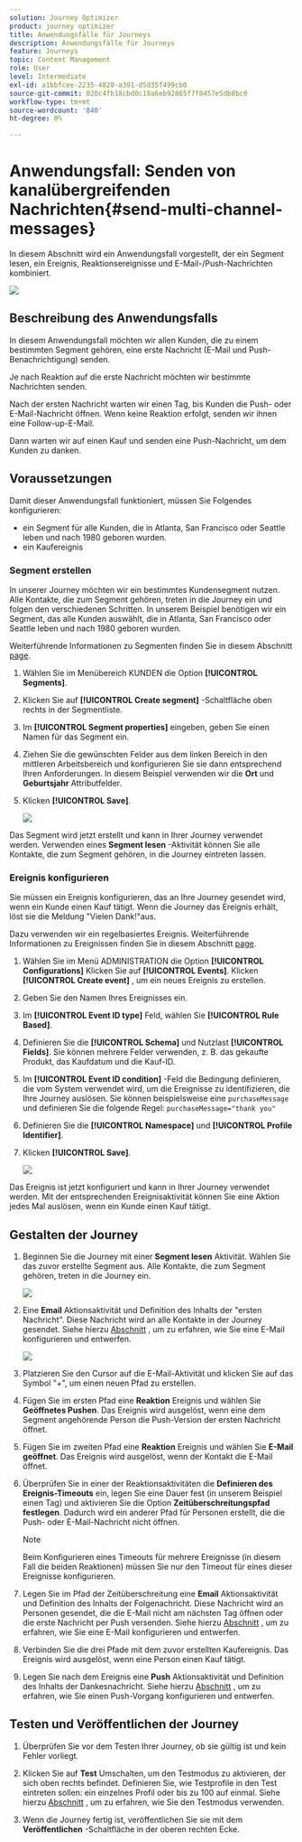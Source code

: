 ```yaml
---
solution: Journey Optimizer
product: journey optimizer
title: Anwendungsfälle für Journeys
description: Anwendungsfälle für Journeys
feature: Journeys
topic: Content Management
role: User
level: Intermediate
exl-id: a1bbfcee-2235-4820-a391-d5d35f499cb0
source-git-commit: 020c4fb18cbd0c10a6eb92865f7f0457e5db8bc0
workflow-type: tm+mt
source-wordcount: '840'
ht-degree: 0%

---
```


# Anwendungsfall: Senden von kanalübergreifenden Nachrichten{#send-multi-channel-messages}

In diesem Abschnitt wird ein Anwendungsfall vorgestellt, der ein Segment lesen, ein Ereignis, Reaktionsereignisse und E-Mail-/Push-Nachrichten kombiniert.

![](assets/jo-uc1.png)

## Beschreibung des Anwendungsfalls

In diesem Anwendungsfall möchten wir allen Kunden, die zu einem bestimmten Segment gehören, eine erste Nachricht (E-Mail und Push-Benachrichtigung) senden.

Je nach Reaktion auf die erste Nachricht möchten wir bestimmte Nachrichten senden.

Nach der ersten Nachricht warten wir einen Tag, bis Kunden die Push- oder E-Mail-Nachricht öffnen. Wenn keine Reaktion erfolgt, senden wir ihnen eine Follow-up-E-Mail.

Dann warten wir auf einen Kauf und senden eine Push-Nachricht, um dem Kunden zu danken.

## Voraussetzungen

Damit dieser Anwendungsfall funktioniert, müssen Sie Folgendes konfigurieren:

* ein Segment für alle Kunden, die in Atlanta, San Francisco oder Seattle leben und nach 1980 geboren wurden.
* ein Kaufereignis

### Segment erstellen

In unserer Journey möchten wir ein bestimmtes Kundensegment nutzen. Alle Kontakte, die zum Segment gehören, treten in die Journey ein und folgen den verschiedenen Schritten. In unserem Beispiel benötigen wir ein Segment, das alle Kunden auswählt, die in Atlanta, San Francisco oder Seattle leben und nach 1980 geboren wurden.

Weiterführende Informationen zu Segmenten finden Sie in diesem Abschnitt [page](../segment/about-segments.md).

1. Wählen Sie im Menübereich KUNDEN die Option **[!UICONTROL Segments]**.

1. Klicken Sie auf **[!UICONTROL Create segment]** -Schaltfläche oben rechts in der Segmentliste.

1. Im **[!UICONTROL Segment properties]** eingeben, geben Sie einen Namen für das Segment ein.

1. Ziehen Sie die gewünschten Felder aus dem linken Bereich in den mittleren Arbeitsbereich und konfigurieren Sie sie dann entsprechend Ihren Anforderungen. In diesem Beispiel verwenden wir die **Ort** und **Geburtsjahr** Attributfelder.

1. Klicken **[!UICONTROL Save]**.

   ![](assets/add-attributes.png)

Das Segment wird jetzt erstellt und kann in Ihrer Journey verwendet werden. Verwenden eines **Segment lesen** -Aktivität können Sie alle Kontakte, die zum Segment gehören, in die Journey eintreten lassen.

### Ereignis konfigurieren

Sie müssen ein Ereignis konfigurieren, das an Ihre Journey gesendet wird, wenn ein Kunde einen Kauf tätigt. Wenn die Journey das Ereignis erhält, löst sie die Meldung &quot;Vielen Dank!&quot;aus.

Dazu verwenden wir ein regelbasiertes Ereignis. Weiterführende Informationen zu Ereignissen finden Sie in diesem Abschnitt [page](../event/about-events.md).

1. Wählen Sie im Menü ADMINISTRATION die Option **[!UICONTROL Configurations]** Klicken Sie auf **[!UICONTROL Events]**. Klicken **[!UICONTROL Create event]** , um ein neues Ereignis zu erstellen.

1. Geben Sie den Namen Ihres Ereignisses ein.

1. Im **[!UICONTROL Event ID type]** Feld, wählen Sie **[!UICONTROL Rule Based]**.

1. Definieren Sie die **[!UICONTROL Schema]** und Nutzlast **[!UICONTROL Fields]**. Sie können mehrere Felder verwenden, z. B. das gekaufte Produkt, das Kaufdatum und die Kauf-ID.

1. Im **[!UICONTROL Event ID condition]** -Feld die Bedingung definieren, die vom System verwendet wird, um die Ereignisse zu identifizieren, die Ihre Journey auslösen. Sie können beispielsweise eine `purchaseMessage` und definieren Sie die folgende Regel: `purchaseMessage="thank you"`

1. Definieren Sie die **[!UICONTROL Namespace]** und **[!UICONTROL Profile Identifier]**.

1. Klicken **[!UICONTROL Save]**.

   ![](assets/jo-uc2.png)

Das Ereignis ist jetzt konfiguriert und kann in Ihrer Journey verwendet werden. Mit der entsprechenden Ereignisaktivität können Sie eine Aktion jedes Mal auslösen, wenn ein Kunde einen Kauf tätigt.

## Gestalten der Journey

1. Beginnen Sie die Journey mit einer **Segment lesen** Aktivität. Wählen Sie das zuvor erstellte Segment aus. Alle Kontakte, die zum Segment gehören, treten in die Journey ein.

   ![](assets/jo-uc4.png)

1. Eine **Email** Aktionsaktivität und Definition des Inhalts der &quot;ersten Nachricht&quot;. Diese Nachricht wird an alle Kontakte in der Journey gesendet. Siehe hierzu [Abschnitt](../email/create-email.md) , um zu erfahren, wie Sie eine E-Mail konfigurieren und entwerfen.

   ![](assets/jo-uc5.png)

1. Platzieren Sie den Cursor auf die E-Mail-Aktivität und klicken Sie auf das Symbol &quot;+&quot;, um einen neuen Pfad zu erstellen.

1. Fügen Sie im ersten Pfad eine **Reaktion** Ereignis und wählen Sie **Geöffnetes Pushen**. Das Ereignis wird ausgelöst, wenn eine dem Segment angehörende Person die Push-Version der ersten Nachricht öffnet.

1. Fügen Sie im zweiten Pfad eine **Reaktion** Ereignis und wählen Sie **E-Mail geöffnet**. Das Ereignis wird ausgelöst, wenn der Kontakt die E-Mail öffnet.

1. Überprüfen Sie in einer der Reaktionsaktivitäten die **Definieren des Ereignis-Timeouts** ein, legen Sie eine Dauer fest (in unserem Beispiel einen Tag) und aktivieren Sie die Option **Zeitüberschreitungspfad festlegen**. Dadurch wird ein anderer Pfad für Personen erstellt, die die Push- oder E-Mail-Nachricht nicht öffnen.

   >[!NOTE]
   >
   >Beim Konfigurieren eines Timeouts für mehrere Ereignisse (in diesem Fall die beiden Reaktionen) müssen Sie nur den Timeout für eines dieser Ereignisse konfigurieren.

1. Legen Sie im Pfad der Zeitüberschreitung eine **Email** Aktionsaktivität und Definition des Inhalts der Folgenachricht. Diese Nachricht wird an Personen gesendet, die die E-Mail nicht am nächsten Tag öffnen oder die erste Nachricht per Push versenden. Siehe hierzu [Abschnitt](../email/create-email.md) , um zu erfahren, wie Sie eine E-Mail konfigurieren und entwerfen.

1. Verbinden Sie die drei Pfade mit dem zuvor erstellten Kaufereignis. Das Ereignis wird ausgelöst, wenn eine Person einen Kauf tätigt.

1. Legen Sie nach dem Ereignis eine **Push** Aktionsaktivität und Definition des Inhalts der Dankesnachricht. Siehe hierzu [Abschnitt](../push/create-push.md) , um zu erfahren, wie Sie einen Push-Vorgang konfigurieren und entwerfen.

## Testen und Veröffentlichen der Journey

1. Überprüfen Sie vor dem Testen Ihrer Journey, ob sie gültig ist und kein Fehler vorliegt.

1. Klicken Sie auf **Test** Umschalten, um den Testmodus zu aktivieren, der sich oben rechts befindet. Definieren Sie, wie Testprofile in den Test eintreten sollen: ein einzelnes Profil oder bis zu 100 auf einmal. Siehe hierzu [Abschnitt](testing-the-journey.md) , um zu erfahren, wie Sie den Testmodus verwenden.

1. Wenn die Journey fertig ist, veröffentlichen Sie sie mit dem **Veröffentlichen** -Schaltfläche in der oberen rechten Ecke.
